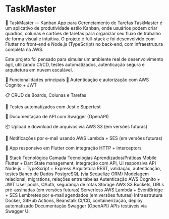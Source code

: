 # TaskMaster
🧠 TaskMaster — Kanban App para Gerenciamento de Tarefas
TaskMaster é um aplicativo de produtividade estilo Kanban, onde usuários podem criar quadros, colunas e cartões de tarefas para organizar seu fluxo de trabalho de forma visual e intuitiva. O projeto é full-stack e foi desenvolvido com Flutter no front-end e Node.js (TypeScript) no back-end, com infraestrutura completa na AWS.

Este projeto foi pensado para simular um ambiente real de desenvolvimento ágil, utilizando CI/CD, testes automatizados, autenticação segura e arquitetura em nuvem escalável.

🚀 Funcionalidades principais
🔐 Autenticação e autorização com AWS Cognito + JWT

📋 CRUD de Boards, Colunas e Tarefas

🧪 Testes automatizados com Jest e Supertest

📝 Documentação de API com Swagger (OpenAPI)

📦 Upload e download de arquivos via AWS S3 (em versões futuras)

📧 Notificações por e-mail usando AWS Lambda + SES (em versões futuras)

📱 App responsivo em Flutter com integração HTTP + interceptors

🧱 Stack Tecnológica
Camada	Tecnologias	Aprendizados/Práticas
Mobile	Flutter + Dart	State management, integração com API, UI responsiva
API	Node.js + TypeScript + Express	Arquitetura REST, validação, autenticação, testes
Banco de Dados	PostgreSQL (via Sequelize ORM)	Modelagem relacional, migrations, relações entre tabelas
Autenticação	AWS Cognito + JWT	User pools, OAuth, segurança de rotas
Storage	AWS S3	Buckets, URLs pré-assinadas (em versões futuras)
Serverless	AWS Lambda + EventBridge + SES	Lembretes por e-mail agendados (em versões futuras)
Infraestrutura	Docker, GitHub Actions, Beanstalk	CI/CD, containerização, deploy automatizado
Documentação	Swagger (OpenAPI)	APIs testáveis via Swagger UI

